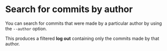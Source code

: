 # Search for commits by author 

You can search for commits that were made by a particular author by using the `--author` option.

This produces a filtered **log out** containing only the commits made by that author. 

